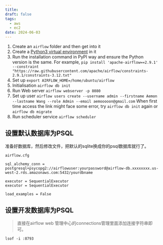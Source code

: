 ```yaml
---
title: 
draft: false
tags:
  - aws
  - ec2
date: 2024-06-03
---
```



1. Create an `airflow` folder and then get into it
2. Create a [Python3 virtual environment](Python%20Virtual%20Environment.md) in it
3. Run the installation command in PyPI way and ensure the Python version is the same. For example, `pip install 'apache-airflow==2.9.1' --constraint "https://raw.githubusercontent.com/apache/airflow/constraints-2.9.1/constraints-3.12.txt"`
4. Set up `export AIRFLOW_HOME=/home/ubuntu/airflow`
5. Initialisation `airflow db init`
6. Run Web server `airflow webserver -p 8080`
7. Set up user `airflow users create --username admin --firstname Aemon --lastname Wang --role Admin --email aemooooon@gmail.com` When first time access the link might face some error, try `airflow db init` again or `airflow db migrate`
8. Run scheduler service `airflow scheduler`
## 设置默认数据库为PSQL

 准备好数据库，然后修改文件，把默认的sqlite换成你的psql数据库就行了。
```
airflow.cfg

sql_alchemy_conn = postgresql+psycopg2://airflowuser:yourpassword@airflow-db.xxxxxxxx.us-west-2.rds.amazonaws.com:5432/yourdbname

executor = SequentialExecutor 
executor = SequentialExecutor

load_examples = False
```
## 设置开发数据库为PSQL

>直接在airflow web 管理中心的connections管理里面添加连接字符串即可。

`lsof -i :8793`
